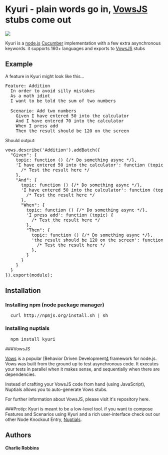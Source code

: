 
# Kyuri - plain words go in, [VowsJS][3] stubs come out

<img src = "http://imgur.com/crtzz.gif" border="0">

Kyuri is a [node.js][1] [Cucumber][0] implementation with a few extra asynchronous keywords. it supports 160+ languages and exports to [VowsJS][3] stubs

## Example

A feature in Kyuri might look like this...

<pre>Feature: Addition
  In order to avoid silly mistakes
  As a math idiot
  I want to be told the sum of two numbers

  Scenario: Add two numbers
    Given I have entered 50 into the calculator
    And I have entered 70 into the calculator
    When I press add
    Then the result should be 120 on the screen
</pre>

Should output:

<pre>
vows.describe('Addition').addBatch({
  "Given": {
    topic: function () {/* Do something async */},
    'I have entered 50 into the calculator': function (topic) {
      /* Test the result here */
    },
    "And": {
      topic: function () {/* Do something async */},
      'I have entered 50 into the calculator': function (topic) {
        /* Test the result here */
      },
      "When": {
        topic: function () {/* Do something async */},
        'I press add': function (topic) {
          /* Test the result here */
        },
        "Then": {
          topic: function () {/* Do something async */},
          'the result should be 120 on the screen': function (topic) {
            /* Test the result here */
          },
        }
      }
    }
  }      
}).export(module);
</pre>


## Installation

### Installing npm (node package manager)
<pre>
  curl http://npmjs.org/install.sh | sh
</pre>

### Installing nuptials
<pre>
  npm install kyuri
</pre>

###VowsJS

[Vows][3]  is a popular [Behavior Driven Development[4] framework for node.js. Vows was built from the ground up to test asynchronous code. It executes your tests in parallel when it makes sense, and sequentially when there are dependencies.

Instead of crafting your VowsJS code from hand (using JavaScript), Nuptials allows you to auto-generate Vows stubs. 

For further information about VowsJS, please visit it's repository here.

###Protip: 
Kyuri is meant to be a low-level tool. if you want to compose Features and Scenarios using Kyuri and a rich user-interface check out our other Node Knockout Entry, [Nuptials][2].


## Authors
#### Charlie Robbins

[0]: http://cukes.info "Cucumber"
[1]: http://nodejs.org "node.js"
[2]: http://github.com/nodejitsu/nuptials "Nuptials"
[3]: http://vowsjs.org "VowsJs"
[4]: http://en.wikipedia.org/wiki/Behavior_Driven_Development "Behavior Driven Development"
